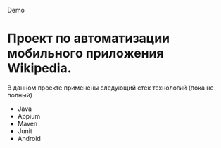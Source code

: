 Demo

# Проект по автоматизации мобильного приложения Wikipedia.

В данном проекте применены следующий стек технологий (пока не полный)
- Java
- Appium
- Maven
- Junit
- Android



